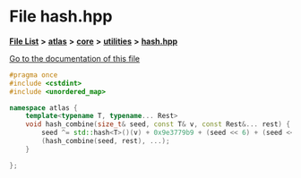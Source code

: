 

# File hash.hpp

[**File List**](files.md) **>** [**atlas**](dir_1e6ffef027cfcf7ded3287660b505c9f.md) **>** [**core**](dir_ab5f97e7ae27ba905c508150b2df25d1.md) **>** [**utilities**](dir_5ecaaba7e34420a87db9680718b1325e.md) **>** [**hash.hpp**](core_2utilities_2hash_8hpp.md)

[Go to the documentation of this file](core_2utilities_2hash_8hpp.md)


```C++
#pragma once
#include <cstdint>
#include <unordered_map>

namespace atlas {
    template<typename T, typename... Rest>
    void hash_combine(size_t& seed, const T& v, const Rest&... rest) {
        seed ^= std::hash<T>()(v) + 0x9e3779b9 + (seed << 6) + (seed << 2);
        (hash_combine(seed, rest), ...);
    }

};
```


